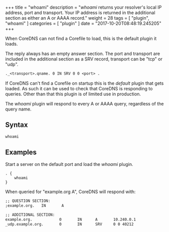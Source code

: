+++
title = "whoami"
description = "*whoami* returns your resolver's local IP address, port and transport. Your IP address is returned  in the additional section as either an A or AAAA record."
weight = 28
tags = [ "plugin", "whoami" ]
categories = [ "plugin" ]
date = "2017-10-20T08:48:19.245205"
+++

When CoreDNS can not find a Corefile to load, this is the default plugin it loads.

The reply always has an empty answer section. The port and transport are included in the additional
section as a SRV record, transport can be "tcp" or "udp".

~~~ txt
._<transport>.qname. 0 IN SRV 0 0 <port> .
~~~

If CoreDNS can't find a Corefile on startup this is the *default* plugin that gets loaded. As
such it can be used to check that CoreDNS is responding to queries. Other than that this plugin
is of limited use in production.

The *whoami* plugin will respond to every A or AAAA query, regardless of the query name.

## Syntax

~~~ txt
whoami
~~~

## Examples

Start a server on the default port and load the *whoami* plugin.

~~~ corefile
. {
    whoami
}
~~~

When queried for "example.org A", CoreDNS will respond with:

~~~ txt
;; QUESTION SECTION:
;example.org.   IN       A

;; ADDITIONAL SECTION:
example.org.            0       IN      A       10.240.0.1
_udp.example.org.       0       IN      SRV     0 0 40212
~~~
